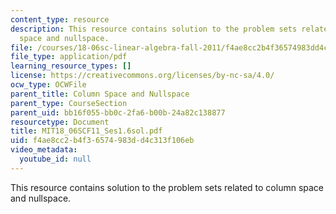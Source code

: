 ```yaml
---
content_type: resource
description: This resource contains solution to the problem sets related to column
  space and nullspace.
file: /courses/18-06sc-linear-algebra-fall-2011/f4ae8cc2b4f36574983dd4c313f106eb_MIT18_06SCF11_Ses1.6sol.pdf
file_type: application/pdf
learning_resource_types: []
license: https://creativecommons.org/licenses/by-nc-sa/4.0/
ocw_type: OCWFile
parent_title: Column Space and Nullspace
parent_type: CourseSection
parent_uid: bb16f055-bb0c-2fa6-b00b-24a82c138877
resourcetype: Document
title: MIT18_06SCF11_Ses1.6sol.pdf
uid: f4ae8cc2-b4f3-6574-983d-d4c313f106eb
video_metadata:
  youtube_id: null
---
```

This resource contains solution to the problem sets related to column space and nullspace.